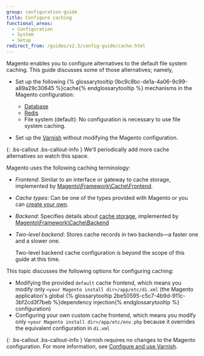 ```yaml
---
group: configuration-guide
title: Configure caching
functional_areas:
  - Configuration
  - System
  - Setup
redirect_from: /guides/v2.3/config-guide/cache.html
---
```


Magento enables you to configure alternatives to the default file system caching. This guide discusses some of those alternatives; namely,

* Set up the following {% glossarytooltip 0bc9c8bc-de1a-4a06-9c99-a89a29c30645 %}cache{% endglossarytooltip %} mechanisms in the Magento configuration:

  * [Database]({{page.baseurl}}/extension-dev-guide/cache/partial-caching/database-caching.html)
  * [Redis]({{page.baseurl}}/configure/caching/redis.html)
  * File system (default): No configuration is necessary to use file system caching.

* Set up the [Varnish]({{page.baseurl}}/configure/caching/varnish.html) without modifying the Magento configuration.

{: .bs-callout .bs-callout-info }
We'll periodically add more cache alternatives so watch this space.

Magento uses the following caching terminology:

* _Frontend_: Similar to an interface or gateway to cache storage, implemented by <a href="{{site.mage2000url}}lib/internal/Magento/Framework/Cache/Frontend" target="_blank">Magento\\Framework\\Cache\\Frontend</a>.
* _Cache types_: Can be one of the types provided with Magento or you can [create your own]({{page.baseurl}}/config-guide/cache/caching-cache-type.html).
* _Backend_: Specifies details about <a href="http://framework.zend.com/manual/1.12/en/zend.cache.backends.html" target="_blank">cache storage</a>, implemented by <a href="{{site.mage2000url}}lib/internal/Magento/Framework/Cache/Backend" target="_blank">Magento\\Framework\\Cache\\Backend</a>
* _Two-level backend_: Stores cache records in two backends—a faster one and a slower one.

    Two-level backend cache configuration is beyond the scope of this guide at this time.

This topic discusses the following options for configuring caching:

* Modifying the provided `default` cache frontend, which means you modify only `<your Magento install dir>/app/etc/di.xml` (the Magento application's global {% glossarytooltip 2be50595-c5c7-4b9d-911c-3bf2cd3f7beb %}dependency injection{% endglossarytooltip %} configuration)
* Configuring your own custom cache frontend, which means you modify only `<your Magento install dir>/app/etc/env.php` because it overrides the equivalent configuration in `di.xml`

{: .bs-callout .bs-callout-info }
Varnish requires no changes to the Magento configuration. For more information, see [Configure and use Varnish]({{page.baseurl}}/configure/caching/varnish.html).


